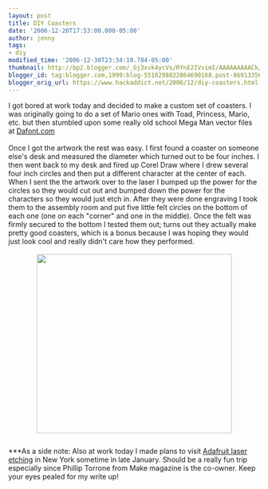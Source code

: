 ```yaml
---
layout: post
title: DIY Coasters
date: '2006-12-20T17:53:00.000-05:00'
author: jenny
tags:
- diy
modified_time: '2006-12-30T23:34:10.784-05:00'
thumbnail: http://bp2.blogger.com/_Gj3xvk4ycVs/RYnE2IVvimI/AAAAAAAAACk/xNWbuCQjlDM/s72-c/mario.jpg
blogger_id: tag:blogger.com,1999:blog-5518298822864690168.post-8691335686227649413
blogger_orig_url: https://www.hackaddict.net/2006/12/diy-coasters.html
---
```


<a onblur="try {parent.deselectBloggerImageGracefully();} catch(e) {}" href="http://bp2.blogger.com/_Gj3xvk4ycVs/RYnE2IVvimI/AAAAAAAAACk/xNWbuCQjlDM/s1600-h/mario.jpg"><img style="margin: 0pt 0pt 10px 10px; float: right; cursor: pointer;" src="http://bp2.blogger.com/_Gj3xvk4ycVs/RYnE2IVvimI/AAAAAAAAACk/xNWbuCQjlDM/s200/mario.jpg" alt="" id="BLOGGER_PHOTO_ID_5010752494657047138" border="0" /></a>I got bored at work today and decided to make a custom set of coasters.  I was originally going to do a set of Mario ones with Toad, Princess, Mario, etc.  but then stumbled upon some really old school Mega Man vector files at <a href="http://www.dafont.com/">Dafont.com</a><br /><br />Once I got the artwork the rest was easy.   I first found a coaster on someone else's desk and measured the diameter which turned out to be four inches. I then went back to my desk and fired up Corel Draw where I drew several four inch circles and then put a different character at the center of each.   When I sent the the artwork over to the laser I bumped up the power for the circles so they would cut out and bumped down the power for the characters so they would just etch in.  After they were done engraving I took them to the assembly room and put five little felt circles on the bottom of each one (one on each "corner" and one in the middle).  Once the felt was firmly secured to the bottom I tested them out; turns out they actually make pretty good coasters, which is a bonus because I was hoping they would just look cool and really didn't care how they performed.<br /><br /><a onblur="try {parent.deselectBloggerImageGracefully();} catch(e) {}" href="http://bp1.blogger.com/_Gj3xvk4ycVs/RYnAj4VvilI/AAAAAAAAACc/Vi7NosWA40M/s1600-h/group.jpg"><img style="margin: 0px auto 10px; display: block; text-align: center; cursor: pointer; width: 391px; height: 359px;" src="http://bp1.blogger.com/_Gj3xvk4ycVs/RYnAj4VvilI/AAAAAAAAACc/Vi7NosWA40M/s400/group.jpg" alt="" id="BLOGGER_PHOTO_ID_5010747783077923410" border="0" /></a><br />***As a side note: Also at work today I made plans to visit <a href="http://www.adafruit.com/laser/">Adafruit laser etching</a> in New York sometime in late January.    Should be a really fun trip especially since Phillip Torrone from Make magazine is the co-owner. Keep your eyes pealed for my write up!
